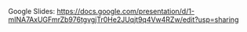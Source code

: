 Google Slides: https://docs.google.com/presentation/d/1-mINA7AxUGFmrZb976tgvgjTr0He2JUqjt9q4Vw4RZw/edit?usp=sharing
